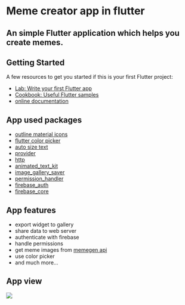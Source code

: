 # Meme creator app in flutter

## An simple Flutter application which helps you create memes.

## Getting Started

A few resources to get you started if this is your first Flutter project:

- [Lab: Write your first Flutter app](https://flutter.dev/docs/get-started/codelab)
- [Cookbook: Useful Flutter samples](https://flutter.dev/docs/cookbook)
- [online documentation](https://flutter.dev/docs)


## App used packages
- [outline material icons](https://pub.dev/packages/outline_material_icons)
- [flutter color picker](https://pub.dev/packages/flutter_colorpicker)
- [auto size text](https://pub.dev/packages/auto_size_text)
- [provider](https://pub.dev/packages/provider)
- [http](https://pub.dev/packages/http)
- [animated_text_kit](https://pub.dev/packages/animated_text_kit)
- [image_gallery_saver](https://pub.dev/packages/image_gallery_saver)
- [permission_handler](https://pub.dev/packages/permission_handler)
- [firebase_auth](https://pub.dev/packages/firebase_auth)
- [firebase_core](https://pub.dev/packages/firebase_core)

## App features 
- export widget to gallery
- share data to web server
- authenticate with firebase
- handle permissions
- get meme images from [memegen api](https://github.com/jacebrowning/memegen)
- use color picker
- and much more...

## App view

<img src="app_scr.png"/>


